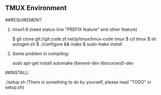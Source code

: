 TMUX Environment
----------------

##REQUIREMENT:

1. tmux1.8 (need status-line "PREFIX feature" and other feature)

    $ git clone git://git.code.sf.net/p/tmux/tmux-code tmux
    $ cd tmux
    $ sh autogen.sh
    $ ./configure && make
    $ sudo make install

2. Some problem in compiling:

    sudo apt-get install automake libevent-dev libncurses5-dev

##INSTALL:

./setup.sh (There is something to do by yourself, please read "TODO" in setup.sh)
